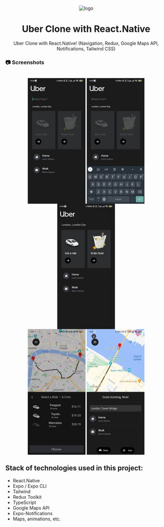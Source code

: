 #
<div align="center">

  <img src="https://upload.wikimedia.org/wikipedia/commons/thumb/5/58/Uber_logo_2018.svg/1920px-Uber_logo_2018.svg.png" alt="logo" width="200" height="auto" />

# Uber Clone with React.Native

  <p>
    Uber Clone with React.Native! (Navigation, Redux, Google Maps API, Notifications, Tailwind CSS)
  </p>

</div>  


### :camera: Screenshots

<div style="display: inline_block" align="center"><br>
 <img align="center" alt="React"  width="180" src="https://github.com/HelLuv/Uber_RN_App/blob/master/docs/images/home_screen_1.jpg?raw=true">
 <img align="center" alt="React"  width="180" src="https://github.com/HelLuv/Uber_RN_App/blob/master/docs/images/home_screen_2.jpg?raw=true">
 <img align="center" alt="React"  width="180" src="https://github.com/HelLuv/Uber_RN_App/blob/master/docs/images/home_screen_3.jpg?raw=true">
<br>
 <img align="center" alt="React"  width="180" src="https://github.com/HelLuv/Uber_RN_App/blob/master/docs/images/map_screen_1.jpg?raw=true">
 <img align="center" alt="React"  width="180" src="https://github.com/HelLuv/Uber_RN_App/blob/master/docs/images/map_screen_2.jpg?raw=true">
</div>


## Stack of technologies used in this project:

- React.Native
- Expo / Expo CLI
- Tailwind
- Redux Toolkit
- TypeScript
- Google Maps API
- Expo-Notifications
- Maps, animations, etc.